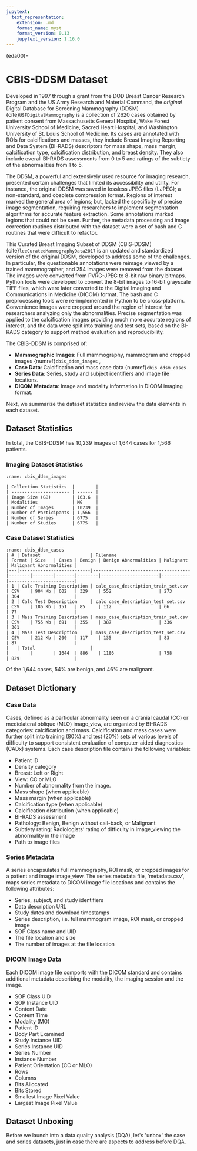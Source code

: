 ```yaml
---
jupytext:
  text_representation:
    extension: .md
    format_name: myst
    format_version: 0.13
    jupytext_version: 1.16.0
---
```


(eda00)=

# **CBIS-DDSM** Dataset

Developed in 1997 through a grant from the DOD Breast Cancer Research Program and the US Army Research and Material Command, the *original* Digital Database for Screening Mammography (DDSM) {cite}`USFDigitalMammography` is a collection of 2620 cases obtained by patient consent from Massachusetts General Hospital, Wake Forest University School of Medicine, Sacred Heart Hospital, and Washington University of St. Louis School of Medicine. Its cases are annotated with ROIs for calcifications and masses, they include Breast Imaging Reporting and Data System (BI-RADS) descriptors for mass shape, mass margin, calcification type, calcification distribution, and breast density. They also include overall BI-RADS assessments from 0 to 5 and ratings of the subtlety of the abnormalities from 1 to 5.

The DDSM, a powerful and extensively used resource for imaging research, presented certain challenges that limited its accessibility and utility.  For instance, the original DDSM was saved in lossless JPEG files (LJPEG); a non-standard, and obsolete compression format. Regions of interest marked the general area of legions; but, lacked the specificity of precise image segmentation, requiring researchers to implement segmentation algorithms for accurate feature extraction. Some annotations marked legions that could not be seen. Further, the metadata processing and image correction routines distributed with the dataset were a set of bash and C routines that were difficult to refactor.

This Curated Breast Imaging Subset of DDSM (CBIS-DDSM) {cite}`leeCuratedMammographyData2017` is an updated and standardized version of the original DDSM, developed to address some of the challenges. In particular, the questionable annotations were reimage_viewed by a trained mammographer, and 254 images were removed from the dataset. The images were converted from PVRG-JPEG to 8-bit raw binary bitmaps. Python tools were developed to convert the 8-bit images to 16-bit grayscale TIFF files, which were later converted to the Digital Imaging and Communications in Medicine (DICOM) format. The bash and C preprocessing tools were re-implemented in Python to be cross-platform. Convenience images were cropped around the region of interest for researchers analyzing only the abnormalities. Precise segmentation was applied to the calcification images providing much more accurate regions of interest, and the data were split into training and test sets, based on the BI-RADS category to support method evaluation and reproducibility.

The CBIS-DDSM is comprised of:

- **Mammographic Images**: Full mammography, mammogram and cropped images {numref}`cbis_ddsm_images` ,
- **Case Data**: Calcification and mass case data {numref}`cbis_ddsm_cases`
- **Series Data**: Series, study and subject identifiers and image file locations.
- **DICOM Metadata**: Image and modality information in DICOM imaging format.

Next, we summarize the dataset statistics and review the data elements in each dataset.

## Dataset Statistics

In total, the CBIS-DDSM has 10,239 images of 1,644 cases for 1,566 patients.

### Imaging Dataset Statistics

```{table}
:name: cbis_ddsm_images

| Collection Statistics  |        |
| ---------------------- | ------ |
| Image Size (GB)        | 163.6  |
| Modalities             | MG     |
| Number of Images       | 10239  |
| Number of Participants | 1,566  |
| Number of Series       | 6775   |
| Number of Studies      | 6775   |
```

### Case Dataset Statistics

```{table}
:name: cbis_ddsm_cases
| # | Dataset                   | Filename                            | Format | Size   | Cases | Benign | Benign Abnormalities | Malignant | Malignant Abnormalities |
|---|---------------------------|-------------------------------------|--------|--------|-------|--------|----------------------|-----------|-------------------------|
| 1 | Calc Training Description | calc_case_description_train_set.csv | CSV    | 904 Kb | 602   | 329    | 552                  | 273       | 304                     |
| 2 | Calc Test Description     | calc_case_description_test_set.csv  | CSV    | 186 Kb | 151   | 85     | 112                  | 66        | 77                      |
| 3 | Mass Training Description | mass_case_description_train_set.csv | CSV    | 755 Kb | 691   | 355    | 387                  | 336       | 361                     |
| 4 | Mass Test Description     | mass_case_description_test_set.csv  | CSV    | 212 Kb | 200   | 117    | 135                  | 83        | 87                      |
|   | Total                     |                                     |        |        | 1644  | 886    | 1186                 | 758       | 829                     |
```

Of the 1,644 cases, 54% are benign, and 46% are malignant.

## Dataset Dictionary

### Case Data

Cases, defined as a particular abnormality seen on a cranial caudal (CC) or mediolateral oblique (MLO) image_view, are organized by BI-RADS categories: calcification and mass. Calcification and mass cases were further split into training (80%) and test (20%) sets of various levels of difficulty to support consistent evaluation of computer-aided diagnostics (CADx) systems. Each case description file contains the following variables:

- Patient ID
- Density category
- Breast: Left or Right
- View: CC or MLO
- Number of abnormality from the image.
- Mass shape (when applicable)
- Mass margin (when applicable)
- Calcification type (when applicable)
- Calcification distribution (when applicable)
- BI-RADS assessment
- Pathology: Benign, Benign without call-back, or Malignant
- Subtlety rating: Radiologists’ rating of difficulty in image_viewing the abnormality in the image
- Path to image files

### Series Metadata

A series encapsulates full mammography, ROI mask, or cropped images for a patient and image image_view. The series metadata file, 'metadata.csv', maps series metadata to DICOM image file locations and contains the following attributes:

- Series, subject, and study identifiers
- Data description URL
- Study dates and download timestamps
- Series description, i.e. full mammogram image, ROI mask, or cropped image
- SOP Class name and UID
- The file location and size
- The number of images at the file location

### DICOM Image Data

Each DICOM image file comports with the DICOM standard and contains additional metadata describing the modality, the imaging session and the image.

- SOP Class UID
- SOP Instance UID
- Content Date
- Content Time
- Modality (MG)
- Patient ID
- Body Part Examined
- Study Instance UID
- Series Instance UID
- Series Number
- Instance Number
- Patient Orientation (CC or MLO)
- Rows
- Columns
- Bits Allocated
- Bits Stored
- Smallest Image Pixel Value
- Largest Image Pixel Value

## Dataset Unboxing
Before we launch into a data quality analysis (DQA), let's 'unbox' the case and series datasets, just in case there are aspects to address before DQA.
